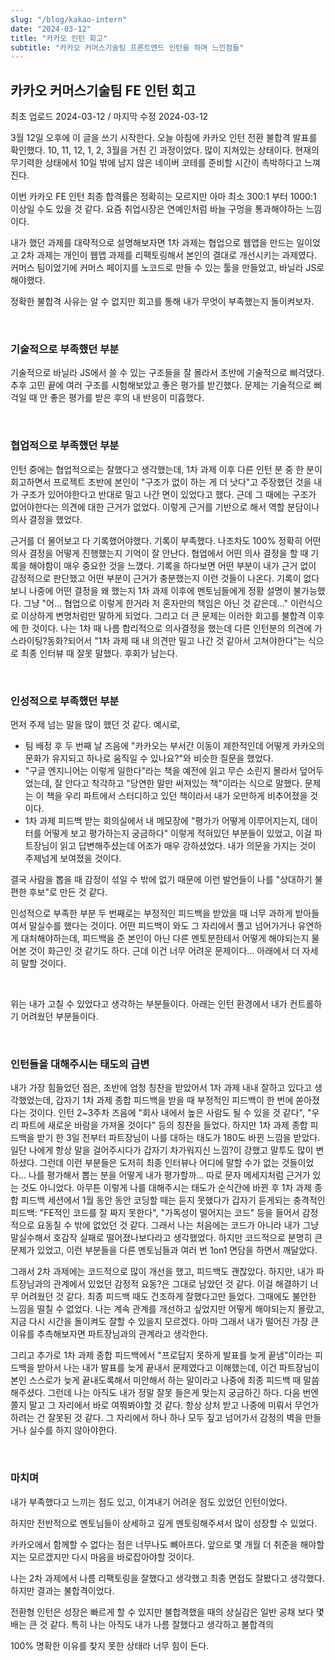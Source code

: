 ```yaml
---
slug: "/blog/kakao-intern"
date: "2024-03-12"
title: "카카오 인턴 회고"
subtitle: "카카오 커머스기술팀 프론트엔드 인턴을 하며 느낀점들"
---
```


## **카카오 커머스기술팀 FE 인턴 회고**

<p class="text-time">최초 업로드 2024-03-12 / 마지막 수정 2024-03-12</p>

3월 12일 오후에 이 글을 쓰기 시작한다. 오늘 아침에 카카오 인턴 전환 불합격 발표를 확인했다.
10, 11, 12, 1, 2, 3월을 거친 긴 과정이었다.
많이 지쳐있는 상태이다.
현재의 무기력한 상태에서 10일 밖에 남지 않은 네이버 코테를 준비할 시간이 촉박하다고 느껴진다.

이번 카카오 FE 인턴 최종 합격률은 정확히는 모르지만 아마 최소 300:1 부터 1000:1 이상일 수도 있을 것 같다. 요즘 취업시장은 연예인처럼 바늘 구멍을 통과해야하는 느낌이다.

내가 했던 과제를 대략적으로 설명해보자면 1차 과제는 협업으로 웹앱을 만드는 일이었고 2차 과제는 개인이 웹앱 과제를 리팩토링해서 본인의 결대로 개선시키는 과제였다. 커머스 팀이었기에 커머스 페이지를 노코드로 만들 수 있는 툴을 만들었고, 바닐라 JS로 해야했다.

정확한 불합격 사유는 알 수 없지만 회고를 통해 내가 무엇이 부족했는지 돌이켜보자.

<br/>

### **기술적으로 부족했던 부분**

기술적으로 바닐라 JS에서 쓸 수 있는 구조들을 잘 몰라서 초반에 기술적으로 삐걱댔다. 추후 고민 끝에 여러 구조를 시험해보았고 좋은 평가를 받긴했다.
문제는 기술적으로 삐걱일 때 안 좋은 평가를 받은 후의 내 반응이 미흡했다.

<br/>

### **협업적으로 부족했던 부분**

인턴 중에는 협업적으로는 잘했다고 생각했는데, 1차 과제 이후 다른 인턴 분 중 한 분이 회고하면서 프로젝트 초반에 본인이 "구조가 없이 하는 게 더 낫다"고 주장했던 것을 내가 구조가 있어야한다고 반대로 밀고 나간 면이 있었다고 했다.
근데 그 때에는 구조가 없어야한다는 의견에 대한 근거가 없었다. 이렇게 근거를 기반으로 해서 역할 분담이나 의사 결정을 했었다.

근거를 더 물어보고 다 기록했어야했다. 기록이 부족했다. 나조차도 100% 정확히 어떤 의사 결정을 어떻게 진행했는지 기억이 잘 안난다. <span class="text-red">협업에서 어떤 의사 결정을 할 때 기록을 해야함이 매우 중요한 것을 느꼈다. 기록을 하다보면 어떤 부분이 내가 근거 없이 감정적으로 판단했고 어떤 부분이 근거가 충분했는지 이런 것들이 나온다.</span> 기록이 없다 보니 나중에
어떤 결정을 왜 했는지 1차 과제 이후에 멘토님들에게 정황 설명이 불가능했다. 그냥 "어... 협업으로 이렇게 한거라 저 혼자만의 책임은 아닌 것 같은데..." 이런식으로 이상하게 변명처럼만 말하게 되었다. 그리고 더 큰 문제는 이러한 회고를 불합격 이후에 한 것이다. 나는 1차 때 나름 합리적으로 의사결정을 했는데 다른 인턴분의 의견에 가스라이팅?동화?되어서 "1차 과제 때 내 의견만 밀고 나간 것 같아서 고쳐야한다"는 식으로 최종 인터뷰 때 잘못 말했다. 후회가 남는다.

<br/>

### **인성적으로 부족했던 부분**

먼저 주제 넘는 말을 많이 했던 것 같다. 예시로,

- 팀 배정 후 두 번째 날 즈음에 "카카오는 부서간 이동이 제한적인데 어떻게 카카오의 문화가 유지되고 하나로 움직일 수 있나요?"와 비슷한 질문을 했었다.
- "구글 엔지니어는 이렇게 일한다"라는 책을 예전에 읽고 무슨 소린지 몰라서 덮어두었는데, 잘 안다고 착각하고 "당연한 말만 써져있는 책"이라는 식으로 말했다. 문제는 이 책을 우리 파트에서 스터디하고 있던 책이라서 내가 오만하게 비추어졌을 것이다.
- 1차 과제 피드백 받는 회의실에서 내 메모장에 "평가가 어떻게 이루어지는지, 데이터를 어떻게 보고 평가하는지 궁금하다" 이렇게 적혀있던 부분들이 있었고, 이걸 파트장님이 읽고 답변해주셨는데 어조가 매우 강하셨었다. 내가 의문을 가지는 것이 주제넘게 보여졌을 것이다.

결국 사람을 뽑을 때 감정이 섞일 수 밖에 없기 때문에 이런 발언들이 나를 "상대하기 불편한 후보"로 만든 것 같다.

인성적으로 부족한 부분 두 번째로는 부정적인 피드백을 받았을 때 너무 과하게 받아들여서 말실수를 했다는 것이다. 어떤 피드백이 와도 그 자리에서 풀고 넘어가거나 유연하게 대처해야하는데, 피드백을 준 본인이 아닌 다른 멘토분한테서 어떻게 해야되는지 물어본 것이 화근인 것 같기도 하다. 근데 이건 너무 어려운 문제이다... 아래에서 더 자세히 말할 것이다.

<br/>

위는 내가 고칠 수 있었다고 생각하는 부분들이다. 아래는 인턴 환경에서 내가 컨트롤하기 어려웠던 부분들이다.

<br/>

### **인턴들을 대해주시는 태도의 급변**

내가 가장 힘들었던 점은, 초반에 엄청 칭찬을 받았어서 1차 과제 내내 잘하고 있다고 생각했었는데, 갑자기 1차 과제 종합 피드백을 받을 때 부정적인 피드백이 한 번에 쏟아졌다는 것이다. 인턴 2~3주차 즈음에 "회사 내에서 높은 사람도 될 수 있을 것 같다", "우리 파트에 새로운 바람을 가져올 것이다" 등의 칭찬을 들었다. 하지만 1차 과제 종합 피드백을 받기 한 3일 전부터 파트장님이 나를 대하는 태도가 180도 바뀐 느낌을 받았다. 일단 나에게 항상 말을 걸어주시다가 갑자기 차가워지신 느낌?이 강했고 말투도 많이 변하셨다. 그런데 이런 부분들은 도저히 최종 인터뷰나 어디에 말할 수가 없는 것들이었다... 나를 평가해서 뽑는 분을 어떻게 내가 평가할까... 따로 문자 메세지처럼 근거가 있는 것도 아니었다. 아무튼 이렇게 나를 대해주시는 태도가 순식간에 바뀐 후 1차 과제 종합 피드백 세션에서 1월 동안 동안 코딩할 때는 듣지 못했다가 갑자기 듣게되는 충격적인 피드백: "FE적인 코드를 잘 짜지 못한다", "가독성이 떨어지는 코드" 등을 들어서 감정적으로 요동칠 수 밖에 없었던 것 같다. 그래서 나는 처음에는 코드가 아니라 내가 그냥 말실수해서 호감작 실패로 떨어졌나보다라고 생각했었다. 하지만 코드적으로 분명히 큰 문제가 있었고, 이런 부분들을 다른 멘토님들과 여러 번 1on1 면담을 하면서 깨달았다.

그래서 2차 과제에는 코드적으로 많이 개선을 했고, 피드백도 괜찮았다. 하지만, 내가 파트장님과의 관계에서 있었던 감정적 요동?은 그대로 남았던 것 같다. 이걸 해결하기 너무 어려웠던 것 같다. 최종 피드백 때도 건조하게 잘했다고만 들었다. 그때에도 불안한 느낌을 떨칠 수 없었다. 나는 계속 관계를 개선하고 싶었지만 어떻게 해야되는지 몰랐고, 지금 다시 시간을 돌이켜도 잘할 수 있을지 모르겠다. 아마 그래서 내가 떨어진 가장 큰 이유를 추측해보자면 파트장님과의 관계라고 생각한다.

그리고 추가로 1차 과제 종합 피드백에서 "프로답지 못하게 발표를 늦게 끝냄"이라는 피드백을 받아서 나는 내가 발표를 늦게 끝내서 문제였다고 이해했는데, 이건 파트장님이 본인 스스로가 늦게 끝내도록해서 미안해서 하는 말이라고 나중에 최종 피드백 때 말씀해주셨다. 그런데 나는 아직도 내가 정말 잘못 들은게 맞는지 궁금하긴 하다. 다음 번엔 쫄지 말고 그 자리에서 바로 여쭤봐야할 것 같다. 항상 상처 받고 나중에 미뤄서 무언가하려는 건 잘못된 것 같다. 그 자리에서 하나 하나 모두 짚고 넘어가서 감정의 벽을 만들거나 실수를 하지 않아야한다.

<br/>

### **마치며**

내가 부족했다고 느끼는 점도 있고, 이겨내기 어려운 점도 있었던 인턴이었다.

하지만 전반적으로 멘토님들이 상세하고 깊게 멘토링해주셔서 많이 성장할 수 있었다.

카카오에서 함께할 수 없다는 점은 너무나도 뼈아프다. 앞으로 몇 개월 더 취준을 해야할지는 모르겠지만 다시 마음을 바로잡아야할 것이다.

나는 2차 과제에서 나름 리팩토링을 잘했다고 생각했고 최종 면접도 잘봤다고 생각했다. 하지만 결과는 불합격이었다.

전환형 인턴은 성장은 빠르게 할 수 있지만 불합격했을 때의 상실감은 일반 공채 보다 몇 배는 큰 것 같다. 특히 나는 아직도 내가 나름 잘했다고 생각하고 불합격의

100% 명확한 이유를 찾지 못한 상태라 너무 힘이 든다.
